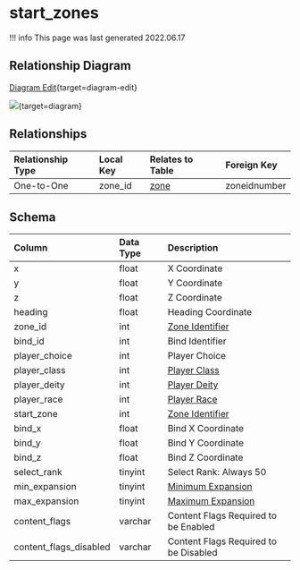 # start_zones

!!! info
	This page was last generated 2022.06.17

## Relationship Diagram

[Diagram Edit](https://mermaid.live/edit#eyJjb2RlIjoiZXJEaWFncmFtXG4gICAgc3RhcnRfem9uZXMge1xuICAgICAgICBpbnQgem9uZV9pZFxuICAgIH1cbiAgICB6b25lIHtcbiAgICAgICAgIHpvbmVpZHVudW1iZXJcbiAgICAgICAgaW50IHpvbmVpZG51bWJlclxuICAgICAgICB2YXJjaGFyIHNob3J0X25hbWVcbiAgICB9XG4gICAgc3RhcnRfem9uZXMgfHwtLW97IHpvbmUgOiBPbmUtdG8tT25lXG5cbiIsIm1lcm1haWQiOnsidGhlbWUiOiJkZWZhdWx0In0sInVwZGF0ZUVkaXRvciI6dHJ1ZSwiYXV0b1N5bmMiOnRydWUsInVwZGF0ZURpYWdyYW0iOnRydWV9){target=diagram-edit}

[![](https://mermaid.ink/img/eyJjb2RlIjoiZXJEaWFncmFtXG4gICAgc3RhcnRfem9uZXMge1xuICAgICAgICBpbnQgem9uZV9pZFxuICAgIH1cbiAgICB6b25lIHtcbiAgICAgICAgIHpvbmVpZHVudW1iZXJcbiAgICAgICAgaW50IHpvbmVpZG51bWJlclxuICAgICAgICB2YXJjaGFyIHNob3J0X25hbWVcbiAgICB9XG4gICAgc3RhcnRfem9uZXMgfHwtLW97IHpvbmUgOiBPbmUtdG8tT25lXG5cbiIsIm1lcm1haWQiOnsidGhlbWUiOiJkZWZhdWx0In0sInVwZGF0ZUVkaXRvciI6dHJ1ZSwiYXV0b1N5bmMiOnRydWUsInVwZGF0ZURpYWdyYW0iOnRydWV9)](https://mermaid.ink/img/eyJjb2RlIjoiZXJEaWFncmFtXG4gICAgc3RhcnRfem9uZXMge1xuICAgICAgICBpbnQgem9uZV9pZFxuICAgIH1cbiAgICB6b25lIHtcbiAgICAgICAgIHpvbmVpZHVudW1iZXJcbiAgICAgICAgaW50IHpvbmVpZG51bWJlclxuICAgICAgICB2YXJjaGFyIHNob3J0X25hbWVcbiAgICB9XG4gICAgc3RhcnRfem9uZXMgfHwtLW97IHpvbmUgOiBPbmUtdG8tT25lXG5cbiIsIm1lcm1haWQiOnsidGhlbWUiOiJkZWZhdWx0In0sInVwZGF0ZUVkaXRvciI6dHJ1ZSwiYXV0b1N5bmMiOnRydWUsInVwZGF0ZURpYWdyYW0iOnRydWV9){target=diagram}

## Relationships

| Relationship Type | Local Key | Relates to Table | Foreign Key |
| :--- | :--- | :--- | :--- |
| One-to-One | zone_id | [zone](../../schema/zone/zone.md) | zoneidnumber |


## Schema

| Column | Data Type | Description |
| :--- | :--- | :--- |
| x | float | X Coordinate |
| y | float | Y Coordinate |
| z | float | Z Coordinate |
| heading | float | Heading Coordinate |
| zone_id | int | [Zone Identifier](../../../../server/zones/zone-list) |
| bind_id | int | Bind Identifier |
| player_choice | int | Player Choice |
| player_class | int | [Player Class](../../../../server/player/class-list) |
| player_deity | int | [Player Deity](../../../../server/player/deity-list) |
| player_race | int | [Player Race](../../../../server/npc/race-list) |
| start_zone | int | [Zone Identifier](../../../../server/zones/zone-list) |
| bind_x | float | Bind X Coordinate |
| bind_y | float | Bind Y Coordinate |
| bind_z | float | Bind Z Coordinate |
| select_rank | tinyint | Select Rank: Always 50 |
| min_expansion | tinyint | [Minimum Expansion](../../../../server/operation/expansion-list) |
| max_expansion | tinyint | [Maximum Expansion](../../../../server/operation/expansion-list) |
| content_flags | varchar | Content Flags Required to be Enabled |
| content_flags_disabled | varchar | Content Flags Required to be Disabled |

